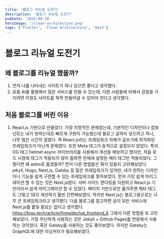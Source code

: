 ```yaml
---
title: '블로그 리뉴얼 도전기'
description: '블로그 리뉴얼 도전기'
pubDate: '2025-04-20'
heroImage: '/clean-architecture.png'
tags: ['Flutter', 'Clean Architecture', 'GetX']
---
```


# 블로그 리뉴얼 도전기

## 왜 블로그를 리뉴얼 했을까?

1. 먼저 나를 나타내는 사이트가 하나 있으면 좋다고 생각했다.
2. 요즘 AI를 활용해서 많은 서비스를 만들 수 있는데, 다른 사람들에 비해서 강점을 가지려면 이정도 사이트를 뚝딱 만들어낼 수 있어야 한다고 생각했다.

## 처음 블로그를 버린 이유

1. React.js 기반으로 만들었다.
   가장 치명적인 문제였는데, 기본적인 디자인이나 컴포넌트는 내가 원하는대로 빠르게 구현이 가능했는데 블로그 글까지 넣으려고 하니, 너무 많은 시간이 걸렸다.
   즉 React.js라는 프레임워크 자체가 글쓰기에 최적화된 프레임워크가 아닌게 문제였다.
   또한 Meta 태그가 동적으로 설정되지 않았다. 특히 OG 태그
   helmet async 라이브러리를 사용해서 개선을 해보려고 했지만, 처음 로드 시점에 태그가 적용되지 않아 홈화면 전체에 설정된 메타 태그만 적용되었다.
   그렇다면 왜 astro로 옮겼을까?
   먼저 다른 방법들은 뭐가 있을지 고민해보았다.
   jekyll, Hugo, Next.js, Gatsby 등 많은 프레임워크가 있지만, 내가 원하는 디자인이나 기능을 쉽게 구현할 수 있는 프레임워크를 찾아보았다.
   먼저 가장 쉽게 마이그레이션 할 수 있는 것은 Next.js였다.
   서버 사이드 랜더링을 지원하고 React.js 기반이라서 쉽게 마이그레이션 할 수 있었다.
   페이지 기반으로만 옮겨주면 메타 태그도 그렇고 SEO 개선하기 훨씬 간편해보였다.
   하지만 Next.js는 블로그용으로는 너무 큰 프레임워크라고 생각했다. 다음 블로그를 참고하면 굳이 모든 서비스에 Next.js를 붙일 필요는 없다고 생각했다.
   https://toss.tech/article/firesidechat_frontend_8
   그래서 다른 방법을 또 고민해보았다.
   가장 무난하게 사용하는 것은 Jekyll + Github Pages를 연동해서 사용하는 것이었다. 혹은 Gatsby를 사용하는 것도 좋아보였다.
   하지만 Gatsby는 GraphQL에 대한 러닝커브가 필요해보였다.
